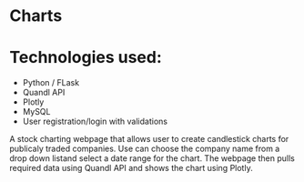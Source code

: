 # Charts

# Technologies used:

* Python / FLask
* Quandl API
* Plotly
* MySQL
* User registration/login with validations

A stock charting webpage that allows user to create candlestick charts for publicaly traded companies. Use can choose the company name from a drop down listand select a date range for the chart. The webpage then pulls required data using Quandl API and shows the chart using Plotly.
	
